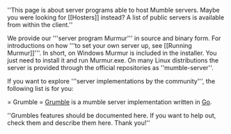 ''This page is about server programs able to host Mumble servers. Maybe you were looking for [[Hosters]] instead? A list of public servers is available from within the client.''

We provide our '''server program Murmur''' in source and binary form. For introductions on how '''to set your own server up, see [[Running Murmur]]'''. In short, on Windows Murmur is included in the installer. You just need to install it and run Murmur.exe. On many Linux distributions the server is provided through the official repositories as ''mumble-server''.

If you want to explore '''server implementations by the community''', the following list is for you:

= Grumble =
 [Grumble](https://github.com/mkrautz/grumble) is a mumble server implementation written in  [Go](http://golang.org/).

''Grumbles features should be documented here. If you want to help out, check them and describe them here. Thank you!''


